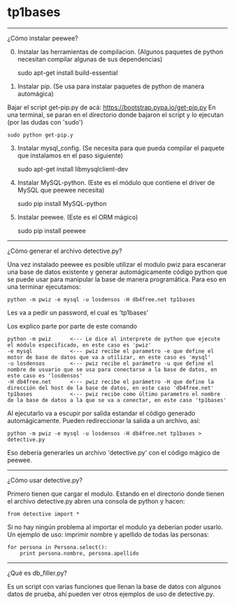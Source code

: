 # tp1bases

************************************************************************************************************************

¿Cómo instalar peewee?

0) Instalar las herramientas de compilacion. (Algunos paquetes de python necesitan compilar algunas de sus dependencias)

	sudo apt-get install build-essential

1) Instalar pip. (Se usa para instalar paquetes de python de manera automágica)

Bajar el script get-pip.py de acá: https://bootstrap.pypa.io/get-pip.py
En una terminal, se paran en el directorio donde bajaron el script y lo ejecutan (por las dudas con 'sudo')

	sudo python get-pip.y

3) Instalar mysql_config. (Se necesita para que pueda compilar el paquete que instalamos en el paso siguiente)

	sudo apt-get install libmysqlclient-dev

4) Instalar MySQL-python. (Este es el módulo que contiene el driver de MySQL que peewee necesita)

	sudo pip install MySQL-python

5) Instalar peewee. (Este es el ORM mágico)

	sudo pip install peewee

************************************************************************************************************************

¿Cómo generar el archivo detective.py?

Una vez instalado peewee es posible utilizar el modulo pwiz para escanerar una base de datos existente y generar automágicamente código python
que se puede usar para manipular la base de manera programática.
Para eso en una terminar ejecutamos:

	python -m pwiz -e mysql -u losdensos -H db4free.net tp1bases

Les va a pedir un password, el cual es 'tp1bases'

Los explico parte por parte de este comando

	python -m pwiz 		<--- Le dice al interprete de python que ejecute el módulo especificado, en este caso es 'pwiz'
	-e mysql			<--- pwiz recibe el parametro -e que define el motor de base de datos que va a utilizar, en este caso es 'mysql'
	-u losdensos 		<--- pwiz recibe el parámetro -u que define el nombre de usuario que se usa para conectarse a la base de datos, en este caso es 'losdensos'
	-H db4free.net		<--- pwiz recibe el parámetro -H que define la dirección del host de la base de datos, en este caso 'db4free.net'
	tp1bases 			<--- pwiz recibe como último parametro el nombre de la base de datos a la que se va a conectar, en este caso 'tp1bases'

Al ejecutarlo va a escupir por salida estandar el código generado automágicamente. Pueden redireccionar la salida a un archivo, así:

	python -m pwiz -e mysql -u losdensos -H db4free.net tp1bases > detective.py

Eso debería generarles un archivo 'detective.py' con el código mágico de peewee.

************************************************************************************************************************

¿Cómo usar detective.py?

Primero tienen que cargar el modulo. Estando en el directorio donde tienen el archivo detective.py abren una consola de python y hacen:

	from detective import *

Si no hay ningún problema al importar el modulo ya deberían poder usarlo.
Un ejemplo de uso: imprimir nombre y apellido de todas las personas:

	for persona in Persona.select():
		print persona.nombre, persona.apellido

************************************************************************************************************************

¿Qué es db_filler.py?

Es un script con varias funciones que llenan la base de datos con algunos datos de prueba, ahí pueden ver otros ejemplos de uso de detective.py.


